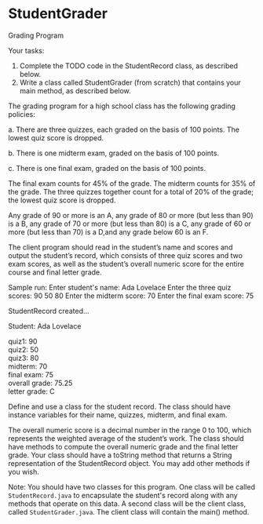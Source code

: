 # StudentGrader
Grading Program

Your tasks:

1. Complete the TODO code in the StudentRecord class, as described below.
2. Write a class called StudentGrader (from scratch) that contains your main method, as described below.

The grading program for a high school class has the following grading policies:

a. There are three quizzes, each graded on the basis of 100 points. 
The lowest quiz score is dropped.

b. There is one midterm exam, graded on the basis of 100 points.

c. There is one final exam, graded on the basis of 100 points.

The final exam counts for 45% of the grade. The midterm counts for 35% of the grade. 
The three quizzes together count for a total of 20% of the grade; the lowest quiz
score is dropped. 

Any grade of 90 or more is an A, any grade of 80 or more (but less than 90) is a B,
any grade of 70 or more (but less than 80) is a C, any grade of 60 or more
(but less than 70) is a D,and any grade below 60 is an F.

The client program should read in the student’s name and scores and output the student’s record, 
which consists of three quiz scores and two exam scores, as well as the student’s overall numeric
score for the entire course and final letter grade.

Sample run:
Enter student's name:
Ada Lovelace
Enter the three quiz scores:
90 50 80
Enter the midterm score:
70
Enter the final exam score:
75

StudentRecord created...

Student: Ada Lovelace

quiz1: 90     
quiz2: 50      
quiz3: 80     
midterm: 70      
final exam: 75         
overall grade: 75.25            
letter grade:  C          

Define and use a class for the student record. The class should have instance variables for their
name, quizzes, midterm, and final exam. 

The overall numeric score is a decimal number in the range 0 to 100, which represents the weighted
average of the student’s work. The class should have methods to compute the overall numeric 
grade and the final letter grade. Your class should have a toString method that returns
a String representation of the StudentRecord object. You may add other methods if you wish.

Note: You should have two classes for this program. One class will be 
called ```StudentRecord.java``` to encapsulate the student's record along with any methods
that operate on this data. A second class will be the client class, 
called ```StudentGrader.java```.  The client class will contain the main() method.
